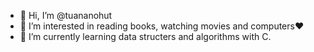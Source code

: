 - 👋 Hi, I’m @tuananohut
- 👀 I’m interested in reading books, watching movies and computers❤️
- 🌱 I’m currently learning data structers and algorithms with C.
